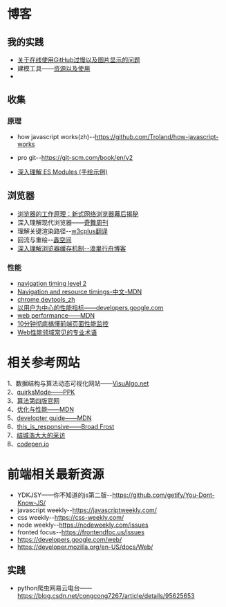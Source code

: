 # 博客

## 我的实践
- [关于在线使用GitHub过慢以及图片显示的问题](./others/关于github_项目图片.md)
- 建模工具——[资源以及使用](./others/建模工具.md)
- 



## 收集
### 原理
- how javascript works(zh)--<https://github.com/Troland/how-javascript-works>
- pro git--<https://git-scm.com/book/en/v2>

- [深入理解 ES Modules (手绘示例)](https://www.zcfy.cc/article/es-modules-a-cartoon-deep-dive-mozilla-hacks-the-web-developer-blog)
  
## 浏览器
- [浏览器的工作原理：新式网络浏览器幕后揭秘](https://www.html5rocks.com/zh/tutorials/internals/howbrowserswork/)
- 深入理解现代浏览器——[奇舞周刊](https://blog.csdn.net/qiwoo_weekly/article/details/92808161)
- 理解关键渲染路径--[w3cplus翻译](https://www.w3cplus.com/performance/understanding-the-critical-rendering-path.html)
- 回流与重绘--[鑫空间](https://www.zhangxinxu.com/wordpress/2010/01/%e5%9b%9e%e6%b5%81%e4%b8%8e%e9%87%8d%e7%bb%98%ef%bc%9acss%e6%80%a7%e8%83%bd%e8%ae%a9javascript%e5%8f%98%e6%85%a2%ef%bc%9f/)
- [深入理解浏览器缓存机制--浪里行舟博客](https://github.com/ljianshu/Blog/issues/23)


### 性能
- [navigation timing level 2](https://www.w3.org/TR/navigation-timing-2/)
- [Navigation and resource timings-中文-MDN](https://s0developer0mozilla0org.icopy.site/en-US/docs/Web/Performance/Navigation_and_resource_timings)
- [chrome devtools_zh](https://developers.google.com/web/tools/chrome-devtools)
- [以用户为中心的性能指标——developers.google.com](https://developers.google.com/web/fundamentals/performance/user-centric-performance-metrics?hl=zh-cn)
- [web performance——MDN](https://developer.mozilla.org/en-US/docs/Web/Performance)
- [10分钟彻底搞懂前端页面性能监控](https://zhuanlan.zhihu.com/p/82981365)
- [Web性能领域常见的专业术语](https://gitissue.com/issues/5deffe40c4b0aa29e72084d6)
# 相关参考网站
1、数据结构与算法动态可视化网站——[VisuAlgo.net](https://visualgo.net/zh)  
2、[quirksMode——PPK](https://www.quirksmode.org/)   
3、[算法第四版官网](https://algs4.cs.princeton.edu/home/)   
4、[优化与性能——MDN](https://developer.mozilla.org/zh-CN/docs/Web/Guide/Performance)  
5、[developter guide——MDN](https://developer.mozilla.org/en-US/docs/Web/Guide)  
6、[this_is_responsive——Broad Frost](http://bradfrost.github.io/this-is-responsive/)  
7、[结城浩大大的采访](https://www.ituring.com.cn/article/216181)  
8、[codepen.io](https://codepen.io/)


# 前端相关最新资源
- YDKJSY——你不知道的js第二版--<https://github.com/getify/You-Dont-Know-JS/>
- javascript weekly--<https://javascriptweekly.com/>
- css weekly--<https://css-weekly.com/>
- node weekly--<https://nodeweekly.com/issues>
- fronted focus--<https://frontendfoc.us/issues>
- <https://developers.google.com/web/>
- <https://developer.mozilla.org/en-US/docs/Web/>


## 实践
- python爬虫网易云电台——https://blog.csdn.net/congcong7267/article/details/95625653